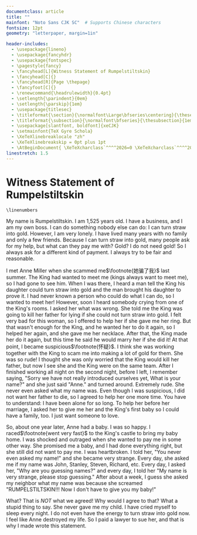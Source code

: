 ```yaml
---
documentclass: article
title: ""
mainfont: "Noto Sans CJK SC"  # Supports Chinese characters
fontsize: 12pt
geometry: "letterpaper, margin=1in"

header-includes:
  - \usepackage{lineno}
  - \usepackage{fancyhdr}
  - \usepackage{fontspec}
  - \pagestyle{fancy}
  - \fancyhead[L]{Witness Statement of Rumpelstiltskin}
  - \fancyhead[C]{}
  - \fancyhead[R]{Page \thepage}
  - \fancyfoot[C]{}
  - \renewcommand{\headrulewidth}{0.4pt}
  - \setlength{\parindent}{0em}
  - \setlength{\parskip}{1em}
  - \usepackage{titlesec}
  - \titleformat{\section}{\normalfont\Large\bfseries\centering}{\thesection}{1em}{}
  - \titleformat{\subsection}{\normalfont\bfseries}{\thesubsection}{1em}{}
  - \usepackage[slantfont, boldfont]{xeCJK}
  - \setmainfont{TeX Gyre Schola}
  - \XeTeXlinebreaklocale "zh"
  - \XeTeXlinebreakskip = 0pt plus 1pt
  - \AtBeginDocument{ \XeTeXcharclass`^^^^2026=0 \XeTeXcharclass`^^^^2019=0 }
linestretch: 1.5
---
```

# Witness Statement of Rumpelstiltskin

```{=latex}
\linenumbers
```

My name is Rumpelstiltskin. I am 1,525 years old. I have a business, and I am my own boss. I can do something nobody else can do: I can turn straw into gold. However, I am very lonely. I have lived many years with no family and only a few friends. Because I can turn straw into gold, many people ask for my help, but what can they pay me with? Gold? I do not need gold! So I always ask for a different kind of payment. I always try to be fair and reasonable. 

I met Anne Miller when she scammed me$\footnote{她骗了我}$  last summer. The King had wanted to meet me (kings always want to meet me), so I had gone to see him. When I was there, I heard a man tell the King his daughter could turn straw into gold and the man brought his daughter to prove it. I had never known a person who could do what I can do, so I wanted to meet her! However, soon I heard somebody crying from one of the King's rooms. I asked her what was wrong. She told me the King was going to kill her father for lying if she could not turn straw into gold. I felt very bad for this woman, so I offered to help her if she gave me her ring. But that wasn't enough for the King, and he wanted her to do it again, so I helped her again, and she gave me her necklace. After that, the King made her do it again, but this time he said he would marry her if she did it! At that point, I became suspicious$\footnote{怀疑}$. I think she was working together with the King to scam me into making a lot of gold for them. She was so rude! I thought she was only worried that the King would kill her father, but now I see she and the King were on the same team. After I finished working all night on the second night, before I left, I remember saying, "Sorry we have not really introduced ourselves yet, What is your name?" and she just said "Anne." and turned around. Extremely rude. She never even asked what my name was. Even though I was suspicious, I did not want her father to die, so I agreed to help her one more time. You have to understand: I have been alone for so long. To help her before her marriage, I asked her to give me her and the King's first baby so I could have a family, too. I just want someone to love. 

So, about one year later, Anne had a baby. I was so happy. I raced$\footnote{went very fast}$ to the King's castle to bring my baby home. I was shocked and outraged when she wanted to pay me in some other way. She promised me a baby, and I had done everything right, but she still did not want to pay me. I was heartbroken. I told her, "You never even asked my name!" and she became very strange. Every day, she asked me if my name was John, Stanley, Steven, Richard, etc. Every day, I asked her, "Why are you guessing names?" and every day, I told her "My name is very strange, please stop guessing." After about a week, I guess she asked my neighbor what my name was because she screamed "RUMPELSTILTSKIN!!! Now I don't have to give you my baby!" 

What? That is *NOT* what we agreed! Why would I agree to that? What a stupid thing to say. She never gave me my child. I have cried myself to sleep every night. I do not even have the energy to turn straw into gold now. I feel like Anne destroyed my life. So I paid a lawyer to sue her, and that is why I made wrote this statement. 


